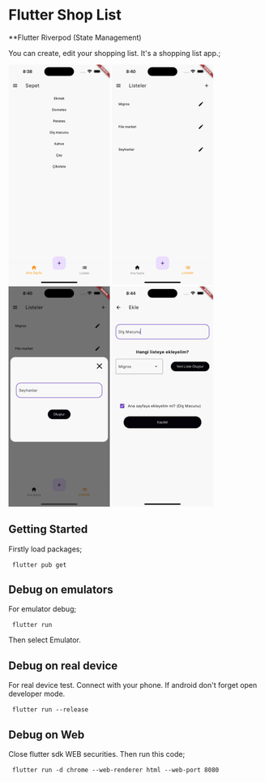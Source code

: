# Flutter Shop List 
**Flutter Riverpod (State Management)

You can create, edit your shopping list. It's a shopping list app.;


<img src='./screenshots/img1.png' width='200'> <img src='./screenshots/img2.png' width='200'> <img src='./screenshots/img3.png' width='200'> <img src='./screenshots/img4.png' width='200'>     

## Getting Started

Firstly load packages;

     flutter pub get

## Debug on emulators

For emulator debug;

     flutter run

Then select Emulator.


## Debug on real device
For real device test. Connect with your phone. If android don't forget open developer mode.

     flutter run --release


## Debug on Web
Close flutter sdk WEB securities. Then run this code;

     flutter run -d chrome --web-renderer html --web-port 8080
